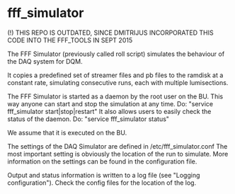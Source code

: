 # fff_simulator

(!) THIS REPO IS OUTDATED, SINCE DMITRIJUS INCORPORATED THIS CODE INTO THE FFF_TOOLS IN SEPT 2015

The FFF Simulator (previously called roll script) simulates the behaviour of the DAQ system for DQM.

It copies a predefined set of streamer files and pb files to the ramdisk at
a constant rate, simulating consecutive runs, each with multiple lumisections.

The FFF Simulator is started as a daemon by the root user on the BU.
This way anyone can start and stop the simulation at any time.
Do: "service fff_simulator start|stop|restart"
It also allows users to easily check the status of the daemon.
Do: "service fff_simulator status"

We assume that it is executed on the BU.

The settings of the DAQ Simulator are defined in /etc/fff_simulator.conf
The most important setting is obviously the location of the run to simulate.
More information on the settings can be found in the configuration file.

Output and status information is written to a log file (see "Logging
configuration"). Check the config files for the location of the log.
